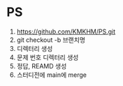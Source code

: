 # PS
1. https://github.com/KMKHM/PS.git
2. git checkout -b 브랜치명
3. 디렉터리 생성
4. 문제 번호 디렉터리 생성
5. 정답, REAMD 생성
6. 스터디전에 main에 merge
